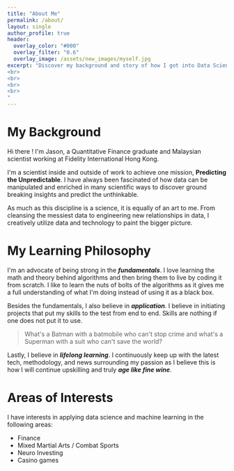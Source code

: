 ```yaml
---
title: "About Me"
permalink: /about/
layout: single
author_profile: true
header:
  overlay_color: "#000"
  overlay_filter: "0.6"
  overlay_image: /assets/new_images/myself.jpg
excerpt: "Discover my background and story of how I got into Data Science, my learning philosophy, and areas of interests
<br>
<br>
<br>
<br>
"
---
```


# My Background

Hi there ! I'm Jason, a Quantitative Finance graduate and Malaysian scientist working at Fidelity International Hong Kong.

I'm a scientist inside and outside of work to achieve one mission, **Predicting the Unpredictable**. I have always been fascinated
of how data can be manipulated and enriched in many scientific ways to discover ground breaking insights and predict the unthinkable. 

As much as this discipline is a science, it is equally of an art to me. From cleansing the messiest data to engineering new
relationships in data, I creatively utilize data and technology to paint the bigger picture.

# My Learning Philosophy

I'm an advocate of being strong in the ***fundamentals***. I love learning the math and theory behind algorithms and then bring them to live by coding
it from scratch. I like to learn the nuts of bolts of the algorithms as it gives me a full understanding of what I'm doing
instead of using it as a black box.

Besides the fundamentals, I also believe in ***application***. I believe in initiating projects that put my skills to the test
from end to end. Skills are nothing if one does not put it to use.

> What's a Batman with a batmobile who can't stop crime and what's a Superman with a suit who can't save the world? 

Lastly, I believe in ***lifelong learning***. I continuously keep up with the latest tech, methodology, and news surrounding my passion
as I believe this is how I will continue upskilling and truly ***age like fine wine***.

# Areas of Interests

I have interests in applying data science and machine learning in the following areas:

* Finance
* Mixed Martial Arts / Combat Sports 
* Neuro Investing
* Casino games